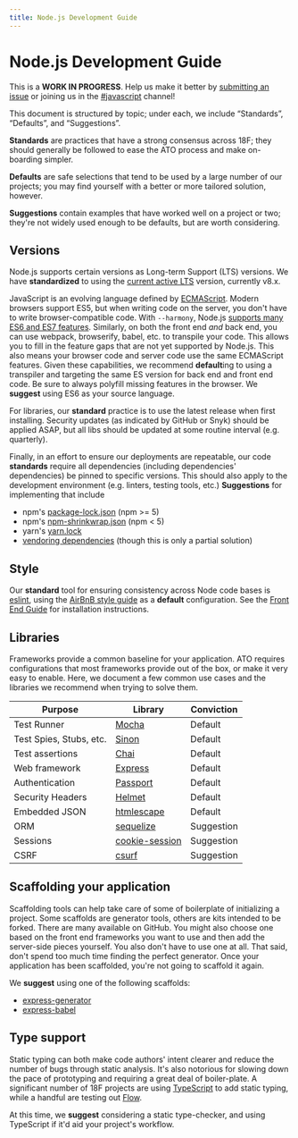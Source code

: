 ```yaml
---
title: Node.js Development Guide
---
```

# Node.js Development Guide

This is a **WORK IN PROGRESS**. Help us make it better by [submitting an
issue](https://github.com/18F/development-guide) or joining us in the
[#javascript](https://gsa-tts.slack.com/messages/C032KSPPQ) channel!

This document is structured by topic; under each, we include “Standards”,
“Defaults”, and “Suggestions”.

**Standards** are practices that have a strong consensus across 18F; they
should generally be followed to ease the ATO process and make on-boarding
simpler.

**Defaults** are safe selections that tend to be used by a large number of our
projects; you may find yourself with a better or more tailored solution,
however.

**Suggestions** contain examples that have worked well on a project or two;
they're not widely used enough to be defaults, but are worth considering.


## Versions

Node.js supports certain versions as Long-term Support (LTS) versions. We have
**standardized** to using the [current active
LTS](https://github.com/nodejs/LTS#lts-schedule1) version, currently v8.x.


JavaScript is an evolving language defined by
[ECMAScript](https://en.wikipedia.org/wiki/ECMAScript). Modern browsers
support ES5, but when writing code on the server, you don't have to write
browser-compatible code. With `--harmony`, Node.js [supports many ES6 and ES7
features](http://node.green/). Similarly, on both the front end _and_ back end,
you can use webpack, browserify, babel, etc. to transpile your code. This
allows you to fill in the feature gaps that are not yet supported by Node.js.
This also means your browser code and server code use the same ECMAScript
features. Given these capabilities, we recommend **default**ing to using a
transpiler and targeting the same ES version for back end and front end code.
Be sure to always polyfill missing features in the browser. We **suggest**
using ES6 as your source language.

For libraries, our **standard** practice is to use the latest release when
first installing. Security updates (as indicated by GitHub or Snyk) should be
applied ASAP, but all libs should be updated at some routine interval (e.g.
quarterly).

Finally, in an effort to ensure our deployments are repeatable, our code
**standards** require all dependencies (including dependencies' dependencies)
be pinned to specific versions. This should also apply to the development
environment (e.g. linters, testing tools, etc.) **Suggestions** for
implementing that include
* npm's [package-lock.json](https://docs.npmjs.com/files/package-lock.json)
  (npm &gt;= 5)
* npm's [npm-shrinkwrap.json](https://docs.npmjs.com/files/shrinkwrap.json)
  (npm &lt; 5)
* yarn's [yarn.lock](https://yarnpkg.com/lang/en/docs/yarn-lock/)
* [vendoring
  dependencies](http://docs.cloudfoundry.org/buildpacks/node/index.html#vendoring)
  (though this is only a partial solution)

## Style

Our **standard** tool for ensuring consistency across Node code bases is
[eslint](http://eslint.org/), using the [AirBnB style
guide](https://github.com/airbnb/javascript) as a **default** configuration.
See the [Front End Guide](https://frontend.18f.gov/javascript/style/) for
installation instructions.

## Libraries

Frameworks provide a common baseline for your application. ATO requires
configurations that most frameworks provide out of the box, or make it very easy
to enable. Here, we document a few common use cases and the libraries we
recommend when trying to solve them.

| Purpose | Library | Conviction |
| --- | --- | --- |
| Test Runner | [Mocha](https://mochajs.org/) | Default |
| Test Spies, Stubs, etc. | [Sinon](https://www.npmjs.com/package/sinon) | Default |
| Test assertions | [Chai](https://www.npmjs.com/package/chai) | Default |
| Web framework | [Express](https://expressjs.com) | Default |
| Authentication | [Passport](http://www.passportjs.org/) | Default |
| Security Headers | [Helmet](https://www.npmjs.com/package/helmet) | Default |
| Embedded JSON | [htmlescape](https://www.npmjs.com/package/htmlescape) | Default |
| ORM | [sequelize](https://www.npmjs.com/package/sequelize) | Suggestion |
| Sessions | [cookie-session](https://www.npmjs.com/package/cookie-session) | Suggestion |
| CSRF | [csurf](https://www.npmjs.com/package/csurf) | Suggestion |

## Scaffolding your application

Scaffolding tools can help take care of some of boilerplate of initializing a
project. Some scaffolds are generator tools, others are kits intended to be
forked. There are many available on GitHub. You might also choose one based on
the front end frameworks you want to use and then add the server-side pieces
yourself. You also don't have to use one at all. That said, don't spend too
much time finding the perfect generator. Once your application has been
scaffolded, you're not going to scaffold it again.

We **suggest** using one of the following scaffolds:

- [express-generator](https://www.npmjs.com/package/express-generator)
- [express-babel](https://github.com/vmasto/express-babel)

## Type support

Static typing can both make code authors' intent clearer and reduce the number
of bugs through static analysis. It's also notorious for slowing down the pace
of prototyping and requiring a great deal of boiler-plate. A significant
number of 18F projects are using [TypeScript](https://www.typescriptlang.org/)
to add static typing, while a handful are testing out
[Flow](https://flow.org/).

At this time, we **suggest** considering a static type-checker, and using
TypeScript if it'd aid your project's workflow.
